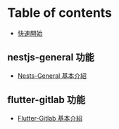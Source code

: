 # Table of contents

* [快速開始](README.md)

## nestjs-general 功能

* [Nests-General 基本介紹](nestjsgeneral-gong-neng/nestsgeneral-ji-ben-jie-shao.md)

## flutter-gitlab 功能

* [Flutter-Gitlab 基本介紹](fluttergitlab-gong-neng/fluttergitlab-ji-ben-jie-shao.md)

